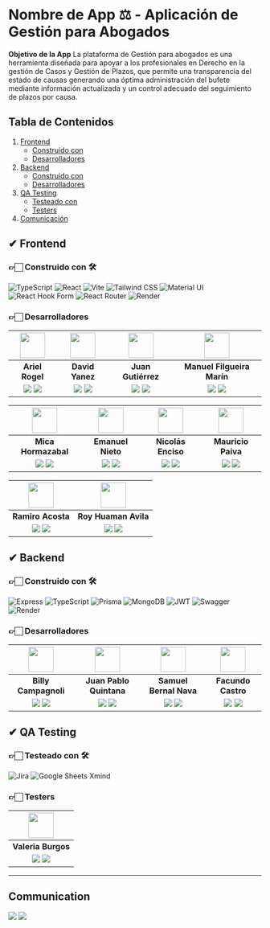 # Nombre de App ⚖️ - Aplicación de Gestión para Abogados

**Objetivo de la App**
La plataforma de Gestión para abogados es una herramienta diseñada para apoyar a los profesionales en Derecho en la gestión de Casos y Gestión de Plazos, que permite una transparencia del estado de causas generando una óptima administración del bufete mediante información actualizada y un control adecuado del seguimiento de plazos por causa.

## Tabla de Contenidos

1. [Frontend](#-frontend)
   - [Construido con](#-construido-con-%EF%B8%8F)
   - [Desarrolladores](#-desarrolladores)
2. [Backend](#-backend)
   - [Construido con](#-construido-con-%EF%B8%8F-1)
   - [Desarrolladores](#-desarrolladores-1)
3. [QA Testing](#-qa-testing)
   - [Testeado con](#-testeado-con-%EF%B8%8F)
   - [Testers](#-testers)
4. [Comunicación](#communication)

## ✔ Frontend

### 👉🏻 Construido con 🛠️

![TypeScript](https://img.shields.io/badge/TypeScript-blue.svg?style=for-the-badge&logo=TypeScript&logoColor=white)
![React](https://img.shields.io/badge/React-149eca?style=for-the-badge&logo=react&logoColor=fff)
![Vite](https://img.shields.io/badge/Vite-646CFF?style=for-the-badge&logo=Vite&logoColor=white)
![Tailwind CSS](https://img.shields.io/badge/Tailwind_CSS-38B2AC?style=for-the-badge&logo=tailwind-css&logoColor=white)
![Material UI](https://img.shields.io/badge/Material%20UI-007FFF?style=for-the-badge&logo=mui&logoColor=white)
![React Hook Form](https://img.shields.io/badge/React_Hook_Form-EC5990?style=for-the-badge&logo=reacthookform&logoColor=fff)
![React Router](https://img.shields.io/badge/React_Router-000?style=for-the-badge&logo=reactrouter&logoColor=fff)
![Render](https://img.shields.io/badge/Render-%23665CFF.svg?style=for-the-badge&logo=Render&logoColor=white)

### 👉🏻 Desarrolladores

|                                                                                                                           <img src="https://avatars.githubusercontent.com/u/95644790?v=4" width="50">                                                                                                                            |                                                                                                                       <img src="https://avatars.githubusercontent.com/u/56366689?v=4" width="50">                                                                                                                        |                                                                                                                       <img src="https://avatars.githubusercontent.com/u/107524509?v=4" width="50">                                                                                                                                                     |                                                                                                                       <img src="https://avatars.githubusercontent.com/u/79112241?v=4" width="50">                                                                                                                                                      | 
| :------------------------------------------------------------------------------------------------------------------------------------------------------------------------------------------------------------------------------------------------------------------------------------------------------------------------------: | :----------------------------------------------------------------------------------------------------------------------------------------------------------------------------------------------------------------------------------------------------------------------------------------------------------------------: | :----------------------------------------------------------------------------------------------------------------------------------------------------------------------------------------------------------------------------------------------------------------------------------------------------------------------------------------------------: | :----------------------------------------------------------------------------------------------------------------------------------------------------------------------------------------------------------------------------------------------------------------------------------------------------------------------------------------------------: |
|                                                                                                                                                     **Ariel Rogel**                                                                                                                                                              |                                                                                                                                                    **David Yanez**                                                                                                                                                       |                                                                                                                                                    **Juan Gutiérrez**                                                                                                                                                                                  |                                                                                                                                                    **Manuel Filgueira Marín**                                                                                                                                                                          |
| <a href="https://github.com/Aricoins"><img src="https://img.shields.io/badge/github-%23121011.svg?&style=for-the-badge&logo=github&logoColor=white"/></a> <a href=""><img src="https://img.shields.io/badge/linkedin%20-%230077B5.svg?&style=for-the-badge&logo=linkedin&logoColor=white"/></a>                                  | <a href="https://github.com/David-Yanez"><img src="https://img.shields.io/badge/github-%23121011.svg?&style=for-the-badge&logo=github&logoColor=white"/></a> <a href="https://www.linkedin.com/in/david--yanez/"><img src="https://img.shields.io/badge/linkedin%20-%230077B5.svg?&style=for-the-badge&logo=linkedin&logoColor=white"/></a>                       | <a href="https://github.com/jumagu"><img src="https://img.shields.io/badge/github-%23121011.svg?&style=for-the-badge&logo=github&logoColor=white"/></a> <a href="https://www.linkedin.com/in/jumagu/"><img src="https://img.shields.io/badge/linkedin%20-%230077B5.svg?&style=for-the-badge&logo=linkedin&logoColor=white"/></a>                       | <a href="https://github.com/mf114090"><img src="https://img.shields.io/badge/github-%23121011.svg?&style=for-the-badge&logo=github&logoColor=white"/></a> <a href=""><img src="https://img.shields.io/badge/linkedin%20-%230077B5.svg?&style=for-the-badge&logo=linkedin&logoColor=white"/></a>                                                       |

|                                                                                                                           <img src="https://avatars.githubusercontent.com/u/82126093?v=4" width="50">                                                                                                                            |                                                                                                                           <img src="https://avatars.githubusercontent.com/u/121406663?v=4" width="50">                                                                                                                                                                          |                                                                                                                           <img src="https://avatars.githubusercontent.com/u/121879206?v=4" width="50">                                                                                                                                                                          |                                                                                                                           <img src="https://avatars.githubusercontent.com/u/141073960?v=4" width="50">                                                                                                                                                                          |
| :------------------------------------------------------------------------------------------------------------------------------------------------------------------------------------------------------------------------------------------------------------------------------------------------------------------------------: | :-----------------------------------------------------------------------------------------------------------------------------------------------------------------------------------------------------------------------------------------------------------------------------------------------------------------------------------------------------------------------------: | :-----------------------------------------------------------------------------------------------------------------------------------------------------------------------------------------------------------------------------------------------------------------------------------------------------------------------------------------------------------------------------: | :-----------------------------------------------------------------------------------------------------------------------------------------------------------------------------------------------------------------------------------------------------------------------------------------------------------------------------------------------------------------------------: |
|                                                                                                                                                     **Mica Hormazabal**                                                                                                                                                          |                                                                                                                                                     **Emanuel Nieto**                                                                                                                                                                                                           |                                                                                                                                                     **Nicolás Enciso**                                                                                                                                                                                                          |                                                                                                                                                     **Mauricio Paiva**                                                                                                                                                                                                          |
| <a href="https://github.com/MicaHormazabal"><img src="https://img.shields.io/badge/github-%23121011.svg?&style=for-the-badge&logo=github&logoColor=white"/></a> <a href=""><img src="https://img.shields.io/badge/linkedin%20-%230077B5.svg?&style=for-the-badge&logo=linkedin&logoColor=white"/></a>                            | <a href="https://github.com/negrura14"><img src="https://img.shields.io/badge/github-%23121011.svg?&style=for-the-badge&logo=github&logoColor=white"/></a> <a href="https://www.linkedin.com/in/emanuel-nieto-230aab264/"><img src="https://img.shields.io/badge/linkedin%20-%230077B5.svg?&style=for-the-badge&logo=linkedin&logoColor=white"/></a>                            | <a href="https://github.com/nicoenciso"><img src="https://img.shields.io/badge/github-%23121011.svg?&style=for-the-badge&logo=github&logoColor=white"/></a> <a href="https://www.linkedin.com/in/nicolasenciso/"><img src="https://img.shields.io/badge/linkedin%20-%230077B5.svg?&style=for-the-badge&logo=linkedin&logoColor=white"/></a>                                     | <a href="https://github.com/paiva73"><img src="https://img.shields.io/badge/github-%23121011.svg?&style=for-the-badge&logo=github&logoColor=white"/></a> <a href=""><img src="https://img.shields.io/badge/linkedin%20-%230077B5.svg?&style=for-the-badge&logo=linkedin&logoColor=white"/></a>                                     |

|                                                                                                                           <img src="https://avatars.githubusercontent.com/u/139667149?v=4" width="50">                                                                                                                                                                        |                                                                                                                           <img src="https://avatars.githubusercontent.com/u/64821788?v=4" width="50">                                                                                                                                                                        |
| :---------------------------------------------------------------------------------------------------------------------------------------------------------------------------------------------------------------------------------------------------------------------------------------------------------------------------------------------------------------------------: | :---------------------------------------------------------------------------------------------------------------------------------------------------------------------------------------------------------------------------------------------------------------------------------------------------------------------------------------------------------------------------: |
|                                                                                                                                                     **Ramiro Acosta**                                                                                                                                                                                                         |                                                                                                                                                     **Roy Huaman Avila**                                                                                                                                                                                                         |
| <a href="https://github.com/RamiroAcostaDev"><img src="https://img.shields.io/badge/github-%23121011.svg?&style=for-the-badge&logo=github&logoColor=white"/></a> <a href="https://www.linkedin.com/in/ramiroacostadev/"><img src="https://img.shields.io/badge/linkedin%20-%230077B5.svg?&style=for-the-badge&logo=linkedin&logoColor=white"/></a>                            | <a href="https://github.com/RoyHuamanAvila"><img src="https://img.shields.io/badge/github-%23121011.svg?&style=for-the-badge&logo=github&logoColor=white"/></a> <a href="https://www.linkedin.com/in/royhuamanavila/"><img src="https://img.shields.io/badge/linkedin%20-%230077B5.svg?&style=for-the-badge&logo=linkedin&logoColor=white"/></a>                            |


## ✔ Backend

### 👉🏻 Construido con 🛠️

![Express](https://img.shields.io/badge/Express%20js-000000?style=for-the-badge&logo=express&logoColor=white)
![TypeScript](https://img.shields.io/badge/TypeScript-blue.svg?style=for-the-badge&logo=TypeScript&logoColor=white)
![Prisma](https://img.shields.io/badge/Prisma-3982CE?style=for-the-badge&logo=Prisma&logoColor=white)
![MongoDB](https://img.shields.io/badge/-MongoDB-13aa52?style=for-the-badge&logo=mongodb&logoColor=white) 
![JWT](https://img.shields.io/badge/JWT-blue.svg?style=for-the-badge&logo=JWT&logoColor=%blue) 
![Swagger](https://img.shields.io/badge/-Swagger-%23Clojure?style=for-the-badge&logo=swagger&logoColor=white) 
![Render](https://img.shields.io/badge/Render-%23665CFF.svg?style=for-the-badge&logo=Render&logoColor=white)

### 👉🏻 Desarrolladores

|                                                                                                                           <img src="https://avatars.githubusercontent.com/u/75045716?v=4" width="50">                                                                                                                            |                                                                                                                       <img src="https://avatars.githubusercontent.com/u/87621233?v=4" width="50">                                                                                                                                                            |                                                                                                                       <img src="https://avatars.githubusercontent.com/u/95083531?v=4" width="50">                                                                                                                                                         |                                                                                                                       <img src="https://avatars.githubusercontent.com/u/123614305?v=4" width="50">                                                                                                                                                                      |
| :------------------------------------------------------------------------------------------------------------------------------------------------------------------------------------------------------------------------------------------------------------------------------------------------------------------------------: | :----------------------------------------------------------------------------------------------------------------------------------------------------------------------------------------------------------------------------------------------------------------------------------------------------------------------------------------------------------: | :-------------------------------------------------------------------------------------------------------------------------------------------------------------------------------------------------------------------------------------------------------------------------------------------------------------------------------------------------------: | :---------------------------------------------------------------------------------------------------------------------------------------------------------------------------------------------------------------------------------------------------------------------------------------------------------------------------------------------------------------------: |
|                                                                                                                                                     **Billy Campagnoli**                                                                                                                                                         |                                                                                                                                                    **Juan Pablo Quintana**                                                                                                                                                                                   |                                                                                                                                                    **Samuel Bernal Nava**                                                                                                                                                                                 |                                                                                                                                                    **Facundo Castro**                                                                                                                                                                                                   |
| <a href="https://github.com/Bfix40"><img src="https://img.shields.io/badge/github-%23121011.svg?&style=for-the-badge&logo=github&logoColor=white"/></a> <a href=""><img src="https://img.shields.io/badge/linkedin%20-%230077B5.svg?&style=for-the-badge&logo=linkedin&logoColor=white"/></a>                                    | <a href="https://github.com/jp-quintana"><img src="https://img.shields.io/badge/github-%23121011.svg?&style=for-the-badge&logo=github&logoColor=white"/></a> <a href="https://www.linkedin.com/in/juan-pablo-quintana-685aa7165/"><img src="https://img.shields.io/badge/linkedin%20-%230077B5.svg?&style=for-the-badge&logo=linkedin&logoColor=white"/></a> | <a href="https://github.com/samuelbernal44"><img src="https://img.shields.io/badge/github-%23121011.svg?&style=for-the-badge&logo=github&logoColor=white"/></a> <a href="https://www.linkedin.com/in/samuelbernal44/"><img src="https://img.shields.io/badge/linkedin%20-%230077B5.svg?&style=for-the-badge&logo=linkedin&logoColor=white"/></a>          | <a href="https://github.com/schweigenderFlugel"><img src="https://img.shields.io/badge/github-%23121011.svg?&style=for-the-badge&logo=github&logoColor=white"/></a> <a href="https://www.linkedin.com/in/facundo-castro-87b864234/"><img src="https://img.shields.io/badge/linkedin%20-%230077B5.svg?&style=for-the-badge&logo=linkedin&logoColor=white"/></a>          |


## ✔ QA Testing

### 👉🏻 Testeado con 🛠️

![Jira](https://img.shields.io/badge/Jira-0052CC?style=for-the-badge&logo=Jira&logoColor=white)
![Google Sheets](https://img.shields.io/badge/-Google%20Sheets-green?style=for-the-badge&logo=google&logoColor=white)
Xmind


### 👉🏻 Testers

|                                                                                                                       <img src="https://avatars.githubusercontent.com/u/47868656?v=4" width=50>                                                                                                                       |
| :--------------------------------------------------------------------------------------------------------------------------------------------------------------------------------------------------------------------------------------------------------------------------------------------------------------------: |
|                                                                                                                                                  **Valeria Burgos**                                                                                                                                                  |
| <a href="https://github.com/valitab"><img src="https://img.shields.io/badge/github-%23121011.svg?&style=for-the-badge&logo=github&logoColor=white"/></a> <a href=""><img src="https://img.shields.io/badge/linkedin%20-%230077B5.svg?&style=for-the-badge&logo=linkedin&logoColor=white"/></a> |

<hr/>

## Communication

[![](https://img.shields.io/badge/Discord-5865F2?style=for-the-badge&logo=Discord&logoColor=fff)](https://discord.gg/dyxDxw8w) [![](https://img.shields.io/badge/Slack-%23ED8B00?style=for-the-badge&logo=Slack&logoColor=fff)](https://slack.com/intl/es-pe/)
